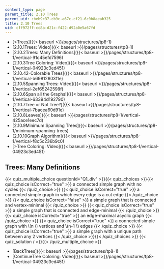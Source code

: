 ```yaml
---
content_type: page
parent_title: 2.10 Trees
parent_uid: cbeb9c37-cb9c-a67c-cf21-6c0b8aeab325
title: 2.10 Trees
uid: cff972ff-cc8a-d21c-f422-d92a0e5a67fd
---
```


*   [<Trees]({{< baseurl >}}/pages/structures/tp8-1)
*   [2.10.1Trees: Video]({{< baseurl >}}/pages/structures/tp8-1)
*   [2.10.2Trees: Many Definitions]({{< baseurl >}}/pages/structures/tp8-1/vertical-91c45efd7596)
*   [2.10.3Tree Coloring: Video]({{< baseurl >}}/pages/structures/tp8-1/vertical-04923c3ed451)
*   [2.10.42-Colorable Trees]({{< baseurl >}}/pages/structures/tp8-1/vertical-b69812803f1e)
*   [2.10.5Spanning Trees: Video]({{< baseurl >}}/pages/structures/tp8-1/vertical-2ef65242598f)
*   [2.10.6Span all the Graphs!]({{< baseurl >}}/pages/structures/tp8-1/vertical-63394d192790)
*   [2.10.7Tree or Not Tree?]({{< baseurl >}}/pages/structures/tp8-1/vertical-7bacea60d91e)
*   [2.10.8Leaves]({{< baseurl >}}/pages/structures/tp8-1/vertical-425ace1eec7d)
*   [2.10.9Minimum Spanning Trees]({{< baseurl >}}/pages/structures/tp8-1/minimum-spanning-trees)
*   [2.10.10Graph Algorithm]({{< baseurl >}}/pages/structures/tp8-1/vertical-f8c5c236b9c0)
*   [\>Tree Coloring: Video]({{< baseurl >}}/pages/structures/tp8-1/vertical-04923c3ed451)

Trees: Many Definitions
-----------------------

{{< quiz_multiple_choice questionId="Q1_div" >}}{{< quiz_choices >}}{{< quiz_choice isCorrect="true" >}}&nbsp;a connected simple graph with no cycles&nbsp;{{< /quiz_choice >}}
{{< quiz_choice isCorrect="true" >}}&nbsp;a connected simple graph in which every edge is a cut edge&nbsp;{{< /quiz_choice >}}
{{< quiz_choice isCorrect="false" >}}&nbsp;a simple graph that is connected and vertex-minimal&nbsp;{{< /quiz_choice >}}
{{< quiz_choice isCorrect="true" >}}&nbsp;a simple graph that is connected and edge-minimal&nbsp;{{< /quiz_choice >}}
{{< quiz_choice isCorrect="true" >}}&nbsp;an edge-maximal acyclic graph&nbsp;{{< /quiz_choice >}}
{{< quiz_choice isCorrect="true" >}}&nbsp;a connected simple graph with \\(n \\) vertices and \\(n-1 \\) edges&nbsp;{{< /quiz_choice >}}
{{< quiz_choice isCorrect="true" >}}&nbsp;a simple graph with a unique path between any 2 vertices&nbsp;{{< /quiz_choice >}}{{< /quiz_choices >}}
{{< quiz_solution / >}}{{< /quiz_multiple_choice >}}

*   [BackTrees]({{< baseurl >}}/pages/structures/tp8-1)
*   [ContinueTree Coloring: Video]({{< baseurl >}}/pages/structures/tp8-1/vertical-04923c3ed451)